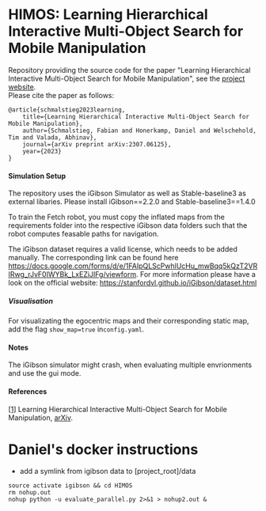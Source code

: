 # HIMOS: Learning Hierarchical Interactive Multi-Object Search for Mobile Manipulation

Repository providing the source code for the paper "Learning Hierarchical Interactive Multi-Object Search for Mobile Manipulation", see the [project website]([http://mobile-rl.cs.uni-freiburg.de/](http://himos.cs.uni-freiburg.de)).  
Please cite the paper as follows:

    @article{schmalstieg2023learning,
        title={Learning Hierarchical Interactive Multi-Object Search for Mobile Manipulation},
        author={Schmalstieg, Fabian and Honerkamp, Daniel and Welschehold, Tim and Valada, Abhinav},
        journal={arXiv preprint arXiv:2307.06125},
        year={2023}
    }



#### Simulation Setup
The repository uses the iGibson Simulator as well as Stable-baseline3 as external libaries. Please install iGibson==2.2.0 and Stable-baseline3==1.4.0

To train the Fetch robot, you must copy the inflated maps from the requirements folder into the respective iGibson data folders such that the robot computes feasable paths for navigation.

The iGibson dataset requires a valid license, which needs to be added manually. The corresponding link can be found here https://docs.google.com/forms/d/e/1FAIpQLScPwhlUcHu_mwBqq5kQzT2VRIRwg_rJvF0IWYBk_LxEZiJIFg/viewform.
For more information please have a look on the official website: https://stanfordvl.github.io/iGibson/dataset.html

##### Visualisation
For visualizating the egocentric maps and their corresponding static map, add the flag `show_map=true` in`config.yaml`.


#### Notes

The iGibson simulator might crash, when evaluating multiple envrionments and use the gui mode.

#### References
<a name="interactive-multi-object-search" href="https://arxiv.org/abs/2307.06125">[1]</a> Learning Hierarchical Interactive Multi-Object Search for Mobile Manipulation,
[arXiv]([https://arxiv.org/abs/2205.11384](https://arxiv.org/abs/2307.06125)https://arxiv.org/abs/2307.06125).



# Daniel's docker instructions
- add a symlink from igibson data to [project_root]/data


```
source activate igibson && cd HIMOS
rm nohup.out
nohup python -u evaluate_parallel.py 2>&1 > nohup2.out &
```